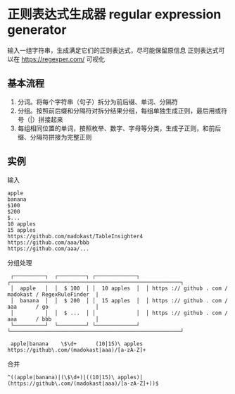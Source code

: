 # 正则表达式生成器 regular expression generator
输入一组字符串，生成满足它们的正则表达式，尽可能保留原信息
正则表达式可以在 https://regexper.com/ 可视化

## 基本流程
1. 分词。将每个字符串（句子）拆分为前后缀、单词、分隔符
2. 分组。按照前后缀和分隔符对拆分结果分组，每组单独生成正则，最后用或符号（|）拼接起来
3. 每组相同位置的单词，按照枚举、数字、字母等分类，生成子正则，和前后缀、分隔符拼接为完整正则

## 实例
输入
```
apple
banana
$100
$200
$...
10 apples
15 apples
https://github.com/madokast/TableInsighter4
https://github.com/aaa/bbb
https://github.com/aaa/...
```
分组处理
```
 ┌──────────┐  ┌─────────┐ ┌─────────────┐  ┌──────────────────────────────────────────────────────┐
 │  apple   │  │  $ 100  │ │  10 apples  │  │ https :// github . com / madokast / RegexRuleFinder  |
 │  banana  │  │  $ 200  │ │  15 apples  │  │ https :// github . com / aaa      / go               │
 │          │  │  $ ...  │ │             │  │ https :// github . com / aaa      / bbb              │
 └──────────┘  └─────────┘ └─────────────┘  └──────────────────────────────────────────────────────┘
  
 apple|banana    \$\d+      (10|15)\ apples       https://github\.com/(madokast|aaa)/[a-zA-Z]+
```
合并
```
^((apple|banana)|(\$\d+)|((10|15)\ apples)|(https://github\.com/(madokast|aaa)/[a-zA-Z]+))$
```